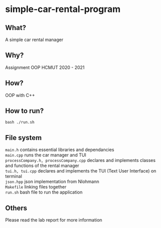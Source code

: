 # simple-car-rental-program

## What?
A simple car rental manager

## Why?
Assignment OOP HCMUT 2020 - 2021

## How?
OOP with C++

## How to run?
```
bash ./run.sh
```

## File system
`main.h` contains essential libraries and dependancies  
`main.cpp` runs the car manager and TUI  
`processCompany.h, processCompany.cpp` declares and implements classes and functions of the rental manager  
`tui.h, tui.cpp` declares and implements the TUI (Text User Interface) on terminal  
`json.hpp` json implementation from Nlohmann  
`Makefile` linking files together  
`run.sh` bash file to run the application  

## Others
Please read the lab report for more information  


